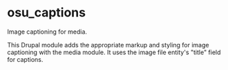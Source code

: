 osu_captions
============

Image captioning for media.

This Drupal module adds the appropriate markup and styling for image captioning with the media module.
It uses the image file entity's "title" field for captions. 
